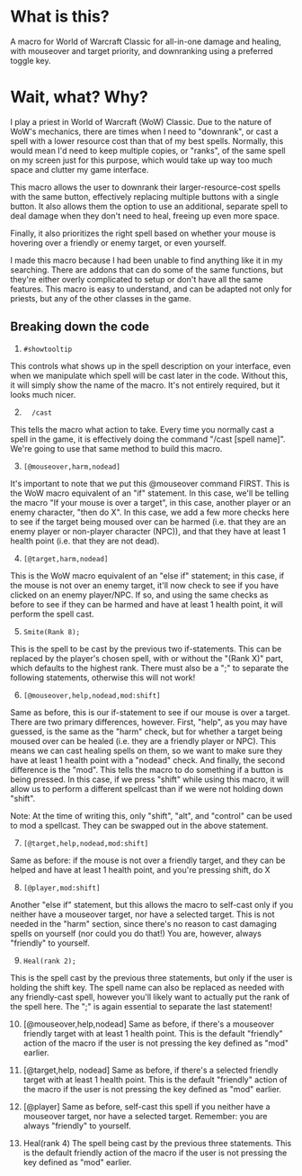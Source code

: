 # What is this?

  A macro for World of Warcraft Classic for all-in-one damage and healing, with mouseover and target priority, and downranking using a preferred toggle key.

# Wait, what? Why?

  I play a priest in World of Warcraft (WoW) Classic. Due to the nature of WoW's mechanics, there are times when I need to "downrank", or cast a spell with a lower resource cost than that of my best spells. Normally, this would mean I'd need to keep multiple copies, or "ranks", of the same spell on my screen just for this purpose, which would take up way too much space and clutter my game interface.

  This macro allows the user to downrank their larger-resource-cost spells with the same button, effectively replacing multiple buttons with a single button. It also allows them the option to use an additional, separate spell to deal damage when they don't need to heal, freeing up even more space.

  Finally, it also prioritizes the right spell based on whether your mouse is hovering over a friendly or enemy target, or even yourself.
  
  I made this macro because I had been unable to find anything like it in my searching. There are addons that can do some of the same functions, but they're either overly complicated to setup or don't have all the same features. This macro is easy to understand, and can be adapted not only for priests, but any of the other classes in the game.

## Breaking down the code
 
 1. 
        #showtooltip
  This controls what shows up in the spell description on your interface, even when we manipulate which spell will be cast later in the code. Without this, it will simply show the name of the macro. It's not entirely required, but it looks much nicer.
 
 2. 
          /cast
  This tells the macro what action to take. Every time you normally cast a spell in the game, it is effectively doing the command "/cast [spell name]". We're going to use that same method to build this macro.
 
 3. 
        [@mouseover,harm,nodead]
  It's important to note that we put this @mouseover command FIRST. This is the WoW macro equivalent of an "if" statement. In this case, we'll be telling the macro "If your mouse is over a target", in this case, another player or an enemy character, "then do X". In this case, we add a few more checks here to see if the target being moused over can be harmed (i.e. that they are an enemy player or non-player character (NPC)), and that they have at least 1 health point (i.e. that they are not dead).
 
 4. 
        [@target,harm,nodead]
  This is the WoW macro equivalent of an "else if" statement; in this case, if the mouse is not over an enemy target, it'll now check to see if you have clicked on an enemy player/NPC. If so, and using the same checks as before to see if they can be harmed and have at least 1 health point, it will perform the spell cast.
 
 5. 
        Smite(Rank 8);
  This is the spell to be cast by the previous two if-statements. This can be replaced by the player's chosen spell, with or without the "(Rank X)" part, which defaults to the highest rank. There must also be a ";" to separate the following statements, otherwise this will not work!
 
 6. 
        [@mouseover,help,nodead,mod:shift]
  Same as before, this is our if-statement to see if our mouse is over a target. There are two primary differences, however. First, "help", as you may have guessed, is the same as the "harm" check, but for whether a target being moused over can be healed (i.e. they are a friendly player or NPC). This means we can cast healing spells on them, so we want to make sure they have at least 1 health point with a "nodead" check. And finally, the second difference is the "mod". This tells the macro to do something if a button is being pressed. In this case, if we press "shift" while using this macro, it will allow us to perform a different spellcast than if we were not holding down "shift".

  Note: At the time of writing this, only "shift", "alt", and "control" can be used to mod a spellcast. They can be swapped out in the above statement.
 
 7. 
        [@target,help,nodead,mod:shift]
  Same as before: if the mouse is not over a friendly target, and they can be helped and have at least 1 health point, and you're pressing shift, do X
 
 8. 
        [@player,mod:shift]
  Another "else if" statement, but this allows the macro to self-cast only if you neither have a mouseover target, nor have a selected target. This is not needed in the "harm" section, since there's no reason to cast damaging spells on yourself (nor could you do that!) You are, however, always "friendly" to yourself.

 9. 
        Heal(rank 2);
  This is the spell cast by the previous three statements, but only if the user is holding the shift key. The spell name can also be replaced as needed with any friendly-cast spell, however you'll likely want to actually put the rank of the spell here. The ";" is again essential to separate the last statement!
 
 10. 
        [@mouseover,help,nodead]
  Same as before, if there's a mouseover friendly target with at least 1 health point. This is the default "friendly" action of the macro if the user is not pressing the key defined as "mod" earlier.
 
 11. 
        [@target,help, nodead]
  Same as before, if there's a selected friendly target with at least 1 health point. This is the default "friendly" action of the macro if the user is not pressing the key defined as "mod" earlier.
 
 12. 
        [@player]
  Same as before, self-cast this spell if you neither have a mouseover target, nor have a selected target. Remember: you are always "friendly" to yourself.
 
 13. 
        Heal(rank 4)
  The spell being cast by the previous three statements. This is the default friendly action of the macro if the user is not pressing the key defined as "mod" earlier.

